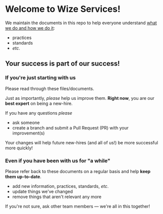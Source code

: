 # Welcome to Wize Services!

We maintain the documents in this repo to help everyone understand
[what we do and how we do it](http://conferences.oreilly.com/velocity/devops-web-performance-2015/public/schedule/detail/42420):
- practices
- standards
- _etc_.

## Your success is part of our success!

### If you're just starting with us
Please read through these files/documents.

Just as importantly, *please* help us improve them. **Right now**, you are our **best expert** on being a new-hire.

If you have any questions *please*
- ask someone
- create a branch and submit a Pull Request (PR) with your improvement(s)

Your changes will help future new-hires (and all of us!) be more successful more quickly!

### Even if you have been with us for "a while"
Please refer back to these documents on a regular basis and help **keep them up-to-date**.
- add new information, practices, standards, _etc_.
- update things we've changed
- remove things that aren't relevant any more

If you're not sure, ask other team members &mdash; we're all in this together!
